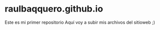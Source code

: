 # raulbaqquero.github.io
Este es mi primer repositorio
Aquí voy a subir mis archivos del sitioweb ;)
